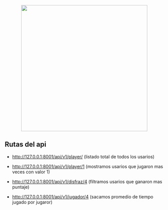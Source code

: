 <p align="center"><a href="https://laravel.com" target="_blank"><img src="https://raw.githubusercontent.com/laravel/art/master/logo-lockup/5%20SVG/2%20CMYK/1%20Full%20Color/laravel-logolockup-cmyk-red.svg" width="400"></a></p>


## Rutas del api

- http://127.0.0.1:8001/api/v1/player/  (listado total de todos los usarios)

- http://127.0.0.1:8001/api/v1/player/1  (mostramos usarios que jugaron mas veces con valor 1)


- http://127.0.0.1:8001/api/v1/disfraz/4  (filtramos usarios que ganaron mas puntaje)

- http://127.0.0.1:8001/api/v1/jugador/4  (sacamos  promedio de tiempo jugado por jugaror)


